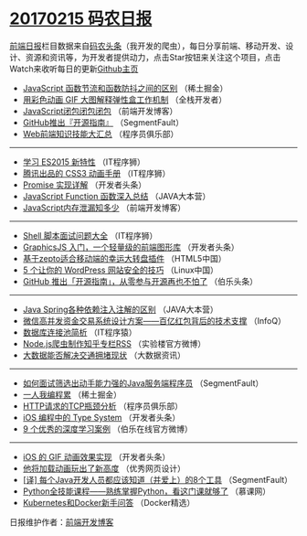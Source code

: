 # [20170215 码农日报](https://toutiao.qdkfweb.cn/date/2017/02/15)

[前端日报](https://qdkfweb.cn/c/news)栏目数据来自[码农头条](https://toutiao.qdkfweb.cn/)（我开发的爬虫），每日分享前端、移动开发、设计、资源和资讯等，为开发者提供动力，点击Star按钮来关注这个项目，点击Watch来收听每日的更新[Github主页](https://github.com/kujian/frontendDaily)
* [JavaScript 函数节流和函数防抖之间的区别](https://toutiao.qdkfweb.cn/26366.html) （稀土掘金）
* [用彩色动画 GIF 大图解释弹性盒工作机制](https://toutiao.qdkfweb.cn/26285.html) （全栈开发者）
* [JavaScript闭包闭包闭包](https://toutiao.qdkfweb.cn/26359.html) （前端开发博客）
* [GitHub推出『开源指南』](https://toutiao.qdkfweb.cn/26338.html) （SegmentFault）
* [Web前端知识技能大汇总](https://toutiao.qdkfweb.cn/26315.html) （程序员俱乐部）

***
* [学习 ES2015 新特性](https://toutiao.qdkfweb.cn/26355.html) （IT程序狮）
* [腾讯出品的 CSS3 动画手册](https://toutiao.qdkfweb.cn/26357.html) （IT程序狮）
* [Promise 实现详解](https://toutiao.qdkfweb.cn/26321.html) （开发者头条）
* [JavaScript Function 函数深入总结](https://toutiao.qdkfweb.cn/26311.html) （JAVA大本营）
* [JavaScript内存泄漏知多少](https://toutiao.qdkfweb.cn/26361.html) （前端开发博客）

***
* [Shell 脚本面试问题大全](https://toutiao.qdkfweb.cn/26356.html) （IT程序狮）
* [GraphicsJS 入门，一个轻量级的前端图形库](https://toutiao.qdkfweb.cn/26324.html) （开发者头条）
* [基于zepto适合移动端的幸运大转盘插件](https://toutiao.qdkfweb.cn/26370.html) （HTML5中国）
* [5 个让你的 WordPress 网站安全的技巧](https://toutiao.qdkfweb.cn/26296.html) （Linux中国）
* [GitHub 推出「开源指南」，从零参与开源再也不怕了](https://toutiao.qdkfweb.cn/26327.html) （伯乐头条）

***
* [Java Spring各种依赖注入注解的区别](https://toutiao.qdkfweb.cn/26310.html) （JAVA大本营）
* [微信高并发资金交易系统设计方案——百亿红包背后的技术支撑](https://toutiao.qdkfweb.cn/26281.html) （InfoQ）
* [数据库连接池简析](https://toutiao.qdkfweb.cn/26326.html) （IT程序猿）
* [Node.js爬虫制作知乎专栏RSS](https://toutiao.qdkfweb.cn/26348.html) （实验楼官方微博）
* [大数据能否解决交通拥堵现状](https://toutiao.qdkfweb.cn/26349.html) （大数据资讯）

***
* [如何面试筛选出动手能力强的Java服务端程序员](https://toutiao.qdkfweb.cn/26340.html) （SegmentFault）
* [一人我编程累](https://toutiao.qdkfweb.cn/26367.html) （稀土掘金）
* [HTTP请求的TCP瓶颈分析](https://toutiao.qdkfweb.cn/26314.html) （程序员俱乐部）
* [iOS 编程中的 Type System](https://toutiao.qdkfweb.cn/26325.html) （开发者头条）
* [9 个优秀的深度学习案例](https://toutiao.qdkfweb.cn/26368.html) （伯乐在线官方微博）

***
* [iOS 的 GIF 动画效果实现](https://toutiao.qdkfweb.cn/26372.html) （开发者头条）
* [他将加载动画玩出了新高度](https://toutiao.qdkfweb.cn/26362.html) （优秀网页设计）
* [[译] 每个Java开发人员都应该知道（并爱上）的8个工具](https://toutiao.qdkfweb.cn/26339.html) （SegmentFault）
* [Python全技能课程——熟练掌握Python，看这门课就够了](https://toutiao.qdkfweb.cn/26282.html) （慕课网）
* [Kubernetes和Docker新手问答](https://toutiao.qdkfweb.cn/26283.html) （Docker精选）

日报维护作者：[前端开发博客](https://qdkfweb.cn/) 